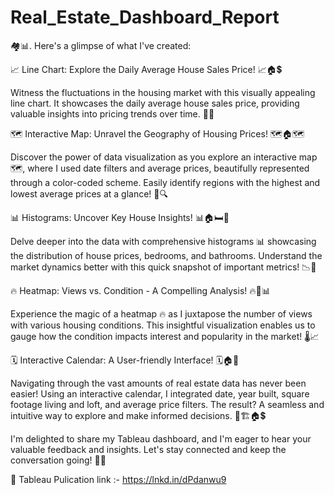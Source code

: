 # Real_Estate_Dashboard_Report
🏘️📊. Here's a glimpse of what I've created:

📈 Line Chart: Explore the Daily Average House Sales Price! 📈🏠💲

Witness the fluctuations in the housing market with this visually appealing line chart. It showcases the daily average house sales price, providing valuable insights into pricing trends over time. 📅⏰

🗺️ Interactive Map: Unravel the Geography of Housing Prices! 🗺️🏠🗺️

Discover the power of data visualization as you explore an interactive map 🗺️, where I used date filters and average prices, beautifully represented through a color-coded scheme. Easily identify regions with the highest and lowest average prices at a glance! 🌈🔍

📊 Histograms: Uncover Key House Insights! 📊🏠🛏️🚽

Delve deeper into the data with comprehensive histograms 📊 showcasing the distribution of house prices, bedrooms, and bathrooms. Understand the market dynamics better with this quick snapshot of important metrics! 📉📌

🔥 Heatmap: Views vs. Condition - A Compelling Analysis! 🔥👀📊

Experience the magic of a heatmap 🔥 as I juxtapose the number of views with various housing conditions. This insightful visualization enables us to gauge how the condition impacts interest and popularity in the market! 🌡️📈

🗓️ Interactive Calendar: A User-friendly Interface! 🗓️🏠📅

Navigating through the vast amounts of real estate data has never been easier! Using an interactive calendar, I integrated date, year built, square footage living and loft, and average price filters. The result? A seamless and intuitive way to explore and make informed decisions. 📆🏗️🏠💲

I'm delighted to share my Tableau dashboard, and I'm eager to hear your valuable feedback and insights. Let's stay connected and keep the conversation going! 🤝📲

🎯 Tableau Pulication link :- https://lnkd.in/dPdanwu9
